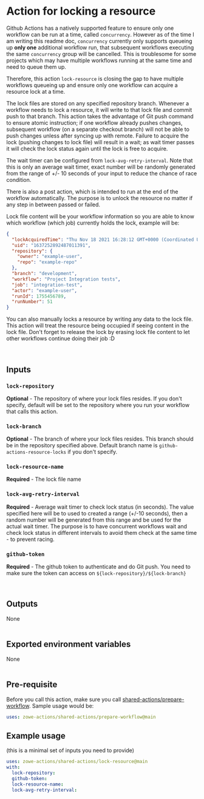 # Action for locking a resource

Github Actions has a natively supported feature to ensure only one workflow can be run at a time, called `concurrency`. However as of the time I am writing this readme doc, `concurrency` currently only supports queueing up **only one** additional workflow run, that subsequent workflows executing the same `concurrency` group will be cancelled. This is troublesome for some projects which may have multiple workflows running at the same time and need to queue them up.  
  
Therefore, this action `lock-resource` is closing the gap to have multiple workflows queueing up and ensure only one workflow can acquire a resource lock at a time.  

The lock files are stored on any specified repository branch. Whenever a workflow needs to lock a resource, it will write to that lock file and commit push to that branch. This action takes the advantage of Git push command to ensure atomic instruction; if one workflow already pushes changes, subsequent workflow (on a separate checkout branch) will not be able to push changes unless after syncing up with remote. Failure to acquire the lock (pushing changes to lock file) will result in a wait; as wait timer passes it will check the lock status again until the lock is free to acquire.

The wait timer can be configured from `lock-avg-retry-interval`. Note that this is only an average wait timer, exact number will be randomly generated from the range of +/- 10 seconds of your input to reduce the chance of race condition.

There is also a post action, which is intended to run at the end of the workflow automatically. The purpose is to unlock the resource no matter if any step in between passed or failed.  

Lock file content will be your workflow information so you are able to know which workflow (which job) currently holds the lock, example will be:

```JSON
{
  "lockAcquiredTime": "Thu Nov 18 2021 16:28:12 GMT+0000 (Coordinated Universal Time)",
  "uid": "1637252892487011391",
  "repository": {
    "owner": "example-user",
    "repo": "example-repo"
  },
  "branch": "development",
  "workflow": "Project Integration tests",
  "job": "integration-test",
  "actor": "example-user",
  "runId": 1755456789,
  "runNumber": 51
}
```

You can also manually locks a resource by writing any data to the lock file. This action will treat the resource being occupied if seeing content in the lock file. Don't forget to release the lock by erasing lock file content to let other workflows continue doing their job :D

<br />

## Inputs

### `lock-repository`

**Optional** - The repository of where your lock files resides. If you don't specify, default will be set to the repository where you run your workflow that calls this action.

### `lock-branch`

**Optional** - The branch of where your lock files resides. This branch should be in the repository specified above. Default branch name is `github-actions-resource-locks` if you don't specify.

### `lock-resource-name`

**Required** - The lock file name

### `lock-avg-retry-interval`

**Required** - Average wait timer to check lock status (in seconds). The value specified here will be to used to created a range (+/-10 seconds), then a random number will be generated from this range and be used for the actual wait timer. The purpose is to have concurrent workflows wait and check lock status in different intervals to avoid them check at the same time - to prevent racing.

### `github-token`

**Required** - The github token to authenticate and do Git push. You need to make sure the token can access on `${lock-repository}/${lock-branch}`

<br />

## Outputs

None
<br /><br />

## Exported environment variables

None
<br /><br />

## Pre-requisite

Before you call this action, make sure you call [shared-actions/prepare-workflow](https://github.com/zowe-actions/shared-actions/tree/main/prepare-workflow). Sample usage would be:

```yaml
uses: zowe-actions/shared-actions/prepare-workflow@main
```

## Example usage

(this is a minimal set of inputs you need to provide)

```yaml
uses: zowe-actions/shared-actions/lock-resource@main
with:
  lock-repository: 
  github-token: 
  lock-resource-name: 
  lock-avg-retry-interval: 
```
